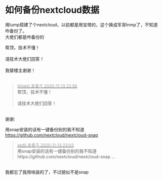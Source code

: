 # 如何备份nextcloud数据


用lump搭建了个nextcloud，以前都是用宝塔的，这个换成军哥lnmp了，不知道咋备份了。<br />
大佬们都是咋备份的<img src="static/image/smiley/default/lol.gif" smilieid="12" border="0" alt="" /> 

帮顶，技术不懂！<br />
<br />
请技术大佬们回答！<br />
<br />
我替楼主谢谢！<br />
<br />
<img src="static/image/smiley/default/lol.gif" smilieid="12" border="0" alt="" /><img src="static/image/smiley/default/lol.gif" smilieid="12" border="0" alt="" /><img src="static/image/smiley/default/lol.gif" smilieid="12" border="0" alt="" />

<div class="quote"><blockquote><font size="2"><a href="https://www.hostloc.com/forum.php?mod=redirect&amp;goto=findpost&amp;pid=9450968&amp;ptid=766426" target="_blank"><font color="#999999">llmwxt 发表于 2020-11-13 22:56</font></a></font><br />
帮顶，技术不懂！<br />
<br />
请技术大佬们回答！</blockquote></div><br />
谢谢:<img src="static/image/smiley/default/lol.gif" smilieid="12" border="0" alt="" />

用snap安装的话有一键备份<img src="static/image/smiley/default/lol.gif" smilieid="12" border="0" alt="" />别的我不知道<br />
https://github.com/nextcloud/nextcloud-snap

<div class="quote"><blockquote><font size="2"><a href="https://www.hostloc.com/forum.php?mod=redirect&amp;goto=findpost&amp;pid=9451006&amp;ptid=766426" target="_blank"><font color="#999999">asdii 发表于 2020-11-13 23:03</font></a></font><br />
用snap安装的话有一键备份别的我不知道<br />
https://github.com/nextcloud/nextcloud-snap ...</blockquote></div><br />
我都忘了我用啥装的了，不过貌似不是snap<img src="static/image/smiley/default/sweat.gif" smilieid="10" border="0" alt="" />

